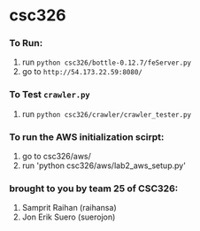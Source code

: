 csc326
======

### To Run:
1. run `python csc326/bottle-0.12.7/feServer.py`
1. go to `http://54.173.22.59:8080/`

### To Test `crawler.py`
1. run `python csc326/crawler/crawler_tester.py`

### To run the AWS initialization scirpt:
1. go to csc326/aws/
2. run 'python csc326/aws/lab2_aws_setup.py'

### brought to you by team 25 of CSC326:
1. Samprit Raihan (raihansa)
1. Jon Erik Suero (suerojon)
